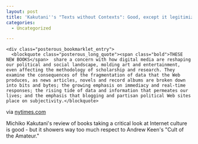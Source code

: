 ```yaml
---
layout: post
title: 'Kakutani''s "Texts without Contexts": Good, except it legitimizes Keen''s wrongheadedness '
categories:
  - Uncategorized

---
```



    <div class="posterous_bookmarklet_entry">
      <blockquote class="posterous_long_quote"><span class="bold">THESE NEW BOOKS</span>  share a concern with how digital media are reshaping our political and social landscape, molding art and entertainment, even affecting the methodology of scholarship and research. They examine the consequences of the fragmentation of data that the Web produces, as news articles, novels and record albums are broken down into bits and bytes; the growing emphasis on immediacy and real-time responses; the rising tide of data and information that permeates our lives; and the emphasis that blogging and partisan political Web sites place on subjectivity.</blockquote>

<div class="posterous_quote_citation">via <a href="http://www.nytimes.com/2010/03/21/books/21mash.html">nytimes.com</a></div>
    <p>Michiko Kakutani's review of books taking a critical look at Internet culture is good - but it showers way too much respect to Andrew Keen's "Cult of the Amateur."</p></div>
  
